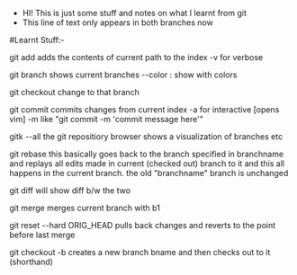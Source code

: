
* HI! This is just some stuff and notes on what I learnt from git
* This line of text only appears in both branches now

#Learnt Stuff:-

git  add <path>
	adds the contents of current path to the index
	-v for verbose

git branch
	shows current branches
	--color : show with colors

git checkout <branchname>
	change to that branch

git commit 
	commits changes from current index
	-a for interactive [opens vim]
	-m like "git commit -m 'commit message here'"

gitk --all
	the git repositiory browser
	shows a visualization of branches etc

git rebase <branchname>
	this basically goes back to the branch specified in branchname and replays all edits made in current (checked out) branch
	to it and this all happens in the current branch. the old "branchname" branch is unchanged 

git diff <b1> <b2>
	will show diff b/w the two

git merge <b1>
	merges current branch with b1

git reset --hard ORIG_HEAD
	pulls back changes and reverts to the point before last merge


git checkout -b <bname>
	creates a new branch bname and then checks out to it (shorthand)